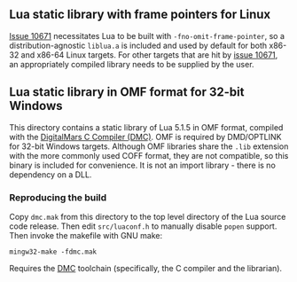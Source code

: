 ## Lua static library with frame pointers for Linux
[Issue 10671](https://issues.dlang.org/show_bug.cgi?id=10671) necessitates Lua to be built with `-fno-omit-frame-pointer`, so a distribution-agnostic `liblua.a` is included and used by default for both x86-32 and x86-64 Linux targets. For other targets that are hit by [issue 10671](https://issues.dlang.org/show_bug.cgi?id=10671), an appropriately compiled library needs to be supplied by the user.

## Lua static library in OMF format for 32-bit Windows
This directory contains a static library of Lua 5.1.5 in OMF format,
compiled with the [DigitalMars C Compiler (DMC)](http://digitalmars.com/features.html). OMF is required by DMD/OPTLINK for 32-bit Windows targets. Although OMF libraries share the `.lib` extension
with the more commonly used COFF format, they are not compatible, so
this binary is included for convenience. It is not an import library - 
there is no dependency on a DLL.

### Reproducing the build
Copy `dmc.mak` from this directory to the top level directory
of the Lua source code release. Then edit `src/luaconf.h` to manually disable `popen` support. Then invoke the makefile with GNU make:

    mingw32-make -fdmc.mak

Requires the [DMC](http://digitalmars.com/features.html) toolchain (specifically, the C compiler and the librarian).
